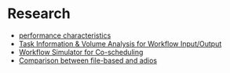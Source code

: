 # Research

- [performance characteristics](perf.md)
- [Task Information & Volume Analysis for Workflow Input/Output](task_info.md)
- [Workflow Simulator for Co-scheduling](/examples/co-scheduling/)
- [Comparison between file-based and adios](examples/co-scheduling/benchmark.md)
